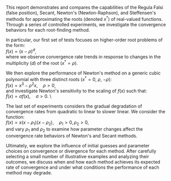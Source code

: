 This report demonstrates and compares the capabilities of the Regula Falsi (false position), Secant, Newton's (Newton-Raphson), and Steffensen's methods for approximating the roots (denoted $x^*$) of real-valued functions. Through a series of controlled experiments, we investigate the convergence behaviors for each root-finding method.

In particular, our first set of tests focuses on higher-order root problems of the form:
\
$f(x) = (x - \rho)^d$,
\
where we observe convergence rate trends in response to changes in the multiplicity ($d$) of the root ($x^* = \rho$).

We then explore the performance of Newton's method on a generic cubic polynomial with three distinct roots ($x^* = 0$, $\rho$, $-\rho$):
\
$f(x) = x^3 - \rho^2 x, \quad \rho > 0$,
\
and investigate Newton's sensitivity to the scaling of $f(x)$ such that:
\
$\tilde{f}(x) = \sigma f(x), \quad \sigma > 0$.
\

The last set of experiments considers the gradual degradation of convergence rates from quadratic to linear to slower linear. We consider the function:
\
$f(x) = x(x - \rho_1)(x - \rho_2), \quad \rho_1 > 0, \rho_2 > 0$,
\
and vary $\rho_1$ and $\rho_2$ to examine how parameter changes affect the convergence rate behaviors of Newton's and Secant methods.

Ultimately, we explore the influence of initial guesses and parameter choices on convergence or divergence for each method. After carefully selecting a small number of illustrative examples and analyzing their outcomes, we discuss when and how each method achieves its expected rate of convergence and under what conditions the performance of each method may degrade.
